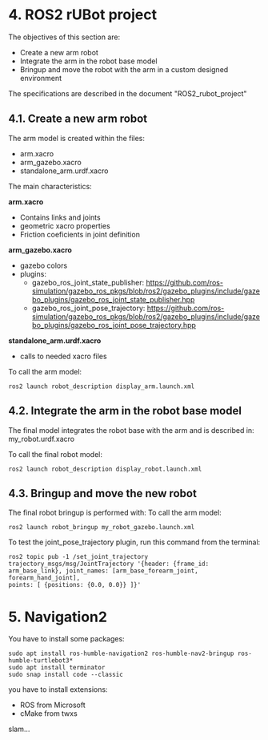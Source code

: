 # **4. ROS2 rUBot project**

The objectives of this section are:
- Create a new arm robot
- Integrate the arm in the robot base model
- Bringup and move the robot with the arm in a custom designed environment

The specifications are described in the document "ROS2_rubot_project"

## **4.1. Create a new arm robot**
The arm model is created within the files:
- arm.xacro
- arm_gazebo.xacro
- standalone_arm.urdf.xacro

The main characteristics:

**arm.xacro**
- Contains links and joints
- geometric xacro properties
- Friction coeficients in joint definition

**arm_gazebo.xacro**
- gazebo colors
- plugins: 
    - gazebo_ros_joint_state_publisher: https://github.com/ros-simulation/gazebo_ros_pkgs/blob/ros2/gazebo_plugins/include/gazebo_plugins/gazebo_ros_joint_state_publisher.hpp
    - gazebo_ros_joint_pose_trajectory: https://github.com/ros-simulation/gazebo_ros_pkgs/blob/ros2/gazebo_plugins/include/gazebo_plugins/gazebo_ros_joint_pose_trajectory.hpp

**standalone_arm.urdf.xacro**
- calls to needed xacro files

To call the arm model:
```shell
ros2 launch robot_description display_arm.launch.xml
```



## **4.2. Integrate the arm in the robot base model**
The final model integrates the robot base with the arm and is described in: my_robot.urdf.xacro

To call the final robot model:
```shell
ros2 launch robot_description display_robot.launch.xml
```

## **4.3. Bringup and move the new robot**
The final robot bringup is performed with:
To call the arm model:
```shell
ros2 launch robot_bringup my_robot_gazebo.launch.xml
```

To test the joint_pose_trajectory plugin, run this command from the terminal:
```shell
ros2 topic pub -1 /set_joint_trajectory trajectory_msgs/msg/JointTrajectory '{header: {frame_id: arm_base_link}, joint_names: [arm_base_forearm_joint, forearm_hand_joint],
points: [ {positions: {0.0, 0.0}} ]}'
```

# **5. Navigation2**

You have to install some packages:
```shell
sudo apt install ros-humble-navigation2 ros-humble-nav2-bringup ros-humble-turtlebot3*
sudo apt install terminator
sudo snap install code --classic
```
you have to install extensions:
- ROS from Microsoft
- cMake from twxs

slam...

